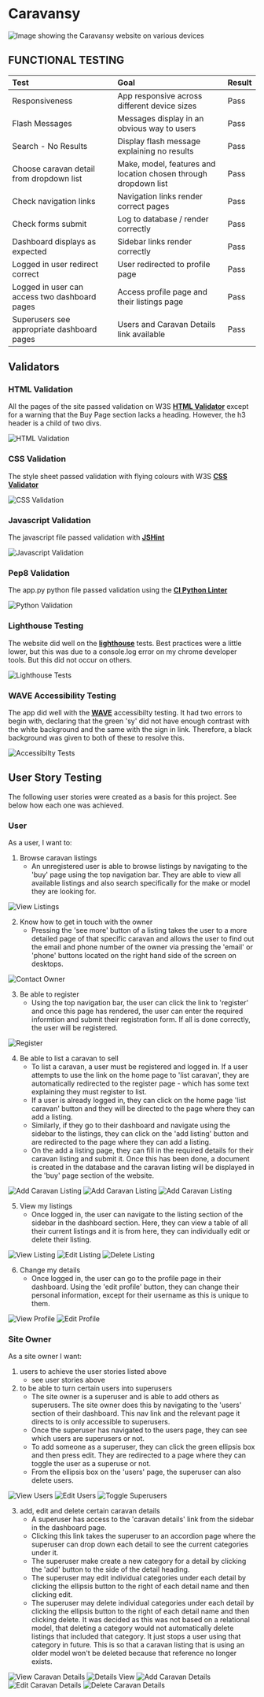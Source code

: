 # Caravansy

![Image showing the Caravansy website on various devices](/static/readme-images/testing/responsive-home-screen.webp "Caravansy")

## FUNCTIONAL TESTING

| Test| Goal | Result |
| :--- | :--- | :--- |
| Responsiveness | App responsive across different device sizes | Pass |
| Flash Messages | Messages display in an obvious way to users | Pass |
| Search - No Results | Display flash message explaining no results | Pass |
| Choose caravan detail from dropdown list | Make, model, features and location chosen through dropdown list | Pass |
| Check navigation links | Navigation links render correct pages | Pass |
| Check forms submit | Log to database / render correctly | Pass |
| Dashboard displays as expected | Sidebar links render correctly | Pass |
| Logged in user redirect correct | User redirected to profile page | Pass |
| Logged in user can access two dashboard pages | Access profile page and their listings page | Pass |
| Superusers see appropriate dashboard pages | Users and Caravan Details link available | Pass |

## Validators

### HTML Validation
All the pages of the site passed validation on W3S **[HTML Validator](https://validator.w3.org/)** except for a warning that the Buy Page section lacks a heading. However, the h3 header is a child of two divs.

![HTML Validation](/static/readme-images/testing/html-validation.webp "HTML Validation")

### CSS Validation
The style sheet passed validation with flying colours with W3S **[CSS Validator](https://jigsaw.w3.org/css-validator/)**

![CSS Validation](/static/readme-images/testing/css-validation.webp "CSS Validation")

### Javascript Validation
The javascript file passed validation with **[JSHint](https://jshint.com/)**

![Javascript Validation](/static/readme-images/testing/jshint-validation.webp "Javascript Validation")

### Pep8 Validation
The app.py python file passed validation using the **[CI Python Linter](https://pep8ci.herokuapp.com/#)**

![Python Validation](/static/readme-images/testing/pep8-validation.png "Python Validation")

### Lighthouse Testing
The website did well on the **[lighthouse](https://chrome.google.com/webstore/detail/lighthouse/blipmdconlkpinefehnmjammfjpmpbjk)** tests. Best practices were a little lower, but this was due to a console.log error on my chrome developer tools. But this did not occur on others.

![Lighthouse Tests](/static/readme-images/testing/lighthouse-screenshot.webp "Lighthouse Tests")

### WAVE Accessibility Testing
The app did well with the **[WAVE](https://wave.webaim.org/)** accessibilty testing. It had two errors to begin with, declaring that the green 'sy' did not have enough contrast with the white background and the same with the sign in link. Therefore, a black background was given to both of these to resolve this.

![Accessibilty Tests](/static/readme-images/testing/wave-accessibility-screenshot.webp "Accessibilty Tests")

## User Story Testing
The following user stories were created as a basis for this project. See below how each one was achieved.

### User
As a user, I want to:

1. Browse caravan listings
    - An unregistered user is able to browse listings by navigating to the 'buy' page using the top navigation bar. They are able to view all available listings and also search specifically for the make or model they are looking for.

![View Listings](/static/readme-images/testing/user-stories/view-listings.webp "View Listings")

2. Know how to get in touch with the owner
    - Pressing the 'see more' button of a listing takes the user to a more detailed page of that specific caravan and allows the user to find out the email and phone number of the owner via pressing the 'email' or 'phone' buttons located on the right hand side of the screen on desktops.

![Contact Owner](/static/readme-images/testing/user-stories/contact-owner.webp "Contact Owner")

3. Be able to register
    - Using the top navigation bar, the user can click the link to 'register' and once this page has rendered, the user can enter the required informtion and submit their registration form. If all is done correctly, the user will be registered.

![Register](/static/readme-images/testing/user-stories/register.webp "Register")

4. Be able to list a caravan to sell
    - To list a caravan, a user must be registered and logged in. If a user attempts to use the link on the home page to 'list caravan', they are automatically redirected to the register page - which has some text explaining they must register to list.
    - If a user is already logged in, they can click on the home page 'list caravan' button and they will be directed to the page where they can add a listing.
    - Similarly, if they go to their dashboard and navigate using the sidebar to the listings, they can click on the 'add listing' button and are redirected to the page where they can add a listing.
    - On the add a listing page, they can fill in the required details for their caravan listing and submit it. Once this has been done, a document is created in the database and the caravan listing will be displayed in the 'buy' page section of the website.

![Add Caravan Listing](/static/readme-images/testing/user-stories/add-listing-home-button.webp "Add Caravan Listing")
![Add Caravan Listing](/static/readme-images/testing/user-stories/view-edit-personal-listing.webp "Add Caravan Listing")
![Add Caravan Listing](/static/readme-images/testing/user-stories/add-caravan-listing.webp "Add Caravan Listing")

5. View my listings
    - Once logged in, the user can navigate to the listing section of the sidebar in the dashboard section. Here, they can view a table of all their current listings and it is from here, they can individually edit or delete their listing.

![View Listing](/static/readme-images/testing/user-stories/view-personal-listings.webp "View Listing")
![Edit Listing](/static/readme-images/testing/user-stories/edit-caravan-listing.webp "Edit Listing")
![Delete Listing](/static/readme-images/testing/user-stories/delete-caravan-listing.webp "Delete Listing")

6. Change my details
    - Once logged in, the user can go to the profile page in their dashboard. Using the 'edit profile' button, they can change their personal information, except for their username as this is unique to them.

![View Profile](/static/readme-images/testing/user-stories/edit-profile-button.webp "View Profile")
![Edit Profile](/static/readme-images/testing/user-stories/edit-profile.webp "Edit Profile")

### Site Owner
As a site owner I want:
1. users to achieve the user stories listed above
    - see user stories above
2. to be able to turn certain users into superusers
    - The site owner is a superuser and is able to add others as superusers. The site owner does this by navigating to the 'users' section of their dashboard. This nav link and the relevant page it directs to is only accessible to superusers.
    - Once the superuser has navigated to the users page, they can see which users are superusers or not. 
    - To add someone as a superuser, they can click the green ellipsis box and then press edit. They are redirected to a page where they can toggle the user as a superuse or not.
    - From the ellipsis box on the 'users' page, the superuser can also delete users.

![View Users](/static/readme-images/testing/user-stories/view-users.webp "View Users")
![Edit Users](/static/readme-images/testing/user-stories/edit-users.webp "Edit Users")
![Toggle Superusers](/static/readme-images/testing/user-stories/toggle-users.webp "Toggle Superusers")

3. add, edit and delete certain caravan details
    - A superuser has access to the 'caravan details' link from the sidebar in the dashboard page.
    - Clicking this link takes the superuser to an accordion page where the superuser can drop down each detail to see the current categories under it.
    - The superuser make create a new category for a detail by clicking the 'add' button to the side of the detail heading.
    - The superuser may edit individual categories under each detail by clicking the ellipsis button to the right of each detail name and then clicking edit.
    - The superuser may delete individual categories under each detail by clicking the ellipsis button to the right of each detail name and then clicking delete. It was decided as this was not based on a relational model, that deleting a category would not automatically delete listings that included that category. It just stops a user using that category in future. This is so that a caravan listing that is using an older model won't be deleted because that reference no longer exists.

![View Caravan Details](/static/readme-images/testing/user-stories/caravan-details-page.webp "View Caravan Details")
![Details View](/static/readme-images/testing/user-stories/ellipsis-caravan-details.webp "Details View")
![Add Caravan Details](/static/readme-images/testing/user-stories/add-caravan-detail.webp "Add Caravan Details")
![Edit Caravan Details](/static/readme-images/testing/user-stories/edit-caravan-details.webp "Edit Caravan Details")
![Delete Caravan Details](/static/readme-images/testing/user-stories/delete-caravan-details.webp "Delete Caravan Details")